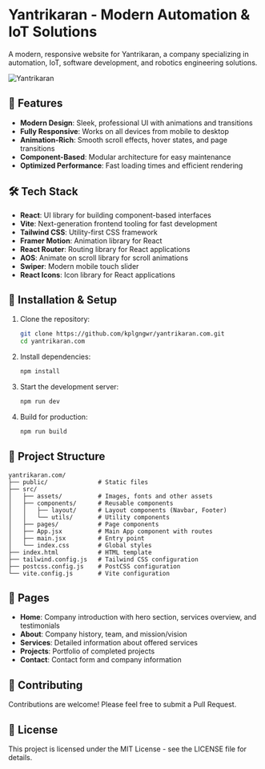 # Yantrikaran - Modern Automation & IoT Solutions

A modern, responsive website for Yantrikaran, a company specializing in automation, IoT, software development, and robotics engineering solutions.

![Yantrikaran](https://via.placeholder.com/1200x630/0B3D91/FFFFFF?text=Yantrikaran)

## 🚀 Features

- **Modern Design**: Sleek, professional UI with animations and transitions
- **Fully Responsive**: Works on all devices from mobile to desktop
- **Animation-Rich**: Smooth scroll effects, hover states, and page transitions
- **Component-Based**: Modular architecture for easy maintenance
- **Optimized Performance**: Fast loading times and efficient rendering

## 🛠️ Tech Stack

- **React**: UI library for building component-based interfaces
- **Vite**: Next-generation frontend tooling for fast development
- **Tailwind CSS**: Utility-first CSS framework
- **Framer Motion**: Animation library for React
- **React Router**: Routing library for React applications
- **AOS**: Animate on scroll library for scroll animations
- **Swiper**: Modern mobile touch slider
- **React Icons**: Icon library for React applications

## 🔧 Installation & Setup

1. Clone the repository:
   ```bash
   git clone https://github.com/kplgngwr/yantrikaran.com.git
   cd yantrikaran.com
   ```

2. Install dependencies:
   ```bash
   npm install
   ```

3. Start the development server:
   ```bash
   npm run dev
   ```

4. Build for production:
   ```bash
   npm run build
   ```

## 📁 Project Structure

```
yantrikaran.com/
├── public/              # Static files
├── src/
│   ├── assets/          # Images, fonts and other assets
│   ├── components/      # Reusable components
│   │   ├── layout/      # Layout components (Navbar, Footer)
│   │   └── utils/       # Utility components
│   ├── pages/           # Page components
│   ├── App.jsx          # Main App component with routes
│   ├── main.jsx         # Entry point
│   └── index.css        # Global styles
├── index.html           # HTML template
├── tailwind.config.js   # Tailwind CSS configuration
├── postcss.config.js    # PostCSS configuration
└── vite.config.js       # Vite configuration
```

## 📱 Pages

- **Home**: Company introduction with hero section, services overview, and testimonials
- **About**: Company history, team, and mission/vision
- **Services**: Detailed information about offered services
- **Projects**: Portfolio of completed projects
- **Contact**: Contact form and company information

## 🤝 Contributing

Contributions are welcome! Please feel free to submit a Pull Request.

## 📄 License

This project is licensed under the MIT License - see the LICENSE file for details.
